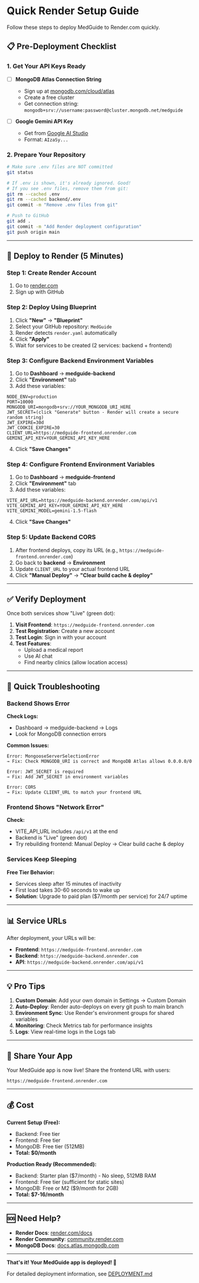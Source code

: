 # Quick Render Setup Guide

Follow these steps to deploy MedGuide to Render.com quickly.

## 📋 Pre-Deployment Checklist

### 1. Get Your API Keys Ready

- [ ] **MongoDB Atlas Connection String**
  - Sign up at [mongodb.com/cloud/atlas](https://www.mongodb.com/cloud/atlas)
  - Create a free cluster
  - Get connection string: `mongodb+srv://username:password@cluster.mongodb.net/medguide`

- [ ] **Google Gemini API Key**
  - Get from [Google AI Studio](https://makersuite.google.com/app/apikey)
  - Format: `AIzaSy...`

### 2. Prepare Your Repository

```bash
# Make sure .env files are NOT committed
git status

# If .env is shown, it's already ignored. Good!
# If you see .env files, remove them from git:
git rm --cached .env
git rm --cached backend/.env
git commit -m "Remove .env files from git"

# Push to GitHub
git add .
git commit -m "Add Render deployment configuration"
git push origin main
```

---

## 🚀 Deploy to Render (5 Minutes)

### Step 1: Create Render Account
1. Go to [render.com](https://render.com)
2. Sign up with GitHub

### Step 2: Deploy Using Blueprint
1. Click **"New"** → **"Blueprint"**
2. Select your GitHub repository: `MedGuide`
3. Render detects `render.yaml` automatically
4. Click **"Apply"**
5. Wait for services to be created (2 services: backend + frontend)

### Step 3: Configure Backend Environment Variables

1. Go to **Dashboard** → **medguide-backend**
2. Click **"Environment"** tab
3. Add these variables:

```
NODE_ENV=production
PORT=10000
MONGODB_URI=mongodb+srv://YOUR_MONGODB_URI_HERE
JWT_SECRET=(click "Generate" button - Render will create a secure random string)
JWT_EXPIRE=30d
JWT_COOKIE_EXPIRE=30
CLIENT_URL=https://medguide-frontend.onrender.com
GEMINI_API_KEY=YOUR_GEMINI_API_KEY_HERE
```

4. Click **"Save Changes"**

### Step 4: Configure Frontend Environment Variables

1. Go to **Dashboard** → **medguide-frontend**
2. Click **"Environment"** tab
3. Add these variables:

```
VITE_API_URL=https://medguide-backend.onrender.com/api/v1
VITE_GEMINI_API_KEY=YOUR_GEMINI_API_KEY_HERE
VITE_GEMINI_MODEL=gemini-1.5-flash
```

4. Click **"Save Changes"**

### Step 5: Update Backend CORS

1. After frontend deploys, copy its URL (e.g., `https://medguide-frontend.onrender.com`)
2. Go back to **backend** → **Environment**
3. Update `CLIENT_URL` to your actual frontend URL
4. Click **"Manual Deploy"** → **"Clear build cache & deploy"**

---

## ✅ Verify Deployment

Once both services show "Live" (green dot):

1. **Visit Frontend**: `https://medguide-frontend.onrender.com`
2. **Test Registration**: Create a new account
3. **Test Login**: Sign in with your account
4. **Test Features**:
   - Upload a medical report
   - Use AI chat
   - Find nearby clinics (allow location access)

---

## 🐛 Quick Troubleshooting

### Backend Shows Error

**Check Logs:**
- Dashboard → medguide-backend → Logs
- Look for MongoDB connection errors

**Common Issues:**
```
Error: MongooseServerSelectionError
→ Fix: Check MONGODB_URI is correct and MongoDB Atlas allows 0.0.0.0/0

Error: JWT_SECRET is required
→ Fix: Add JWT_SECRET in environment variables

Error: CORS
→ Fix: Update CLIENT_URL to match your frontend URL
```

### Frontend Shows "Network Error"

**Check:**
- VITE_API_URL includes `/api/v1` at the end
- Backend is "Live" (green dot)
- Try rebuilding frontend: Manual Deploy → Clear build cache & deploy

### Services Keep Sleeping

**Free Tier Behavior:**
- Services sleep after 15 minutes of inactivity
- First load takes 30-60 seconds to wake up
- **Solution**: Upgrade to paid plan ($7/month per service) for 24/7 uptime

---

## 📊 Service URLs

After deployment, your URLs will be:

- **Frontend**: `https://medguide-frontend.onrender.com`
- **Backend**: `https://medguide-backend.onrender.com`
- **API**: `https://medguide-backend.onrender.com/api/v1`

---

## 💡 Pro Tips

1. **Custom Domain**: Add your own domain in Settings → Custom Domain
2. **Auto-Deploy**: Render auto-deploys on every git push to main branch
3. **Environment Sync**: Use Render's environment groups for shared variables
4. **Monitoring**: Check Metrics tab for performance insights
5. **Logs**: View real-time logs in the Logs tab

---

## 📱 Share Your App

Your MedGuide app is now live! Share the frontend URL with users:
```
https://medguide-frontend.onrender.com
```

---

## 💰 Cost

**Current Setup (Free):**
- Backend: Free tier
- Frontend: Free tier
- MongoDB: Free tier (512MB)
- **Total: $0/month**

**Production Ready (Recommended):**
- Backend: Starter plan ($7/month) - No sleep, 512MB RAM
- Frontend: Free tier (sufficient for static sites)
- MongoDB: Free or M2 ($9/month for 2GB)
- **Total: $7-16/month**

---

## 🆘 Need Help?

- **Render Docs**: [render.com/docs](https://render.com/docs)
- **Render Community**: [community.render.com](https://community.render.com)
- **MongoDB Docs**: [docs.atlas.mongodb.com](https://docs.atlas.mongodb.com)

---

**That's it! Your MedGuide app is deployed! 🎉**

For detailed deployment information, see [DEPLOYMENT.md](./DEPLOYMENT.md)
